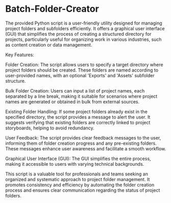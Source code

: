 # Batch-Folder-Creator
The provided Python script is a user-friendly utility designed for managing project folders and subfolders efficiently. It offers a graphical user interface (GUI) that simplifies the process of creating a structured directory for projects, particularly useful for organizing work in various industries, such as content creation or data management.

Key Features:

Folder Creation: The script allows users to specify a target directory where project folders should be created. These folders are named according to user-provided names, with an optional 'Exports' and 'Assets' subfolder structure.

Bulk Folder Creation: Users can input a list of project names, each separated by a line break, making it suitable for scenarios where project names are generated or obtained in bulk from external sources.

Existing Folder Handling: If some project folders already exist in the specified directory, the script provides a message to alert the user. It suggests verifying that existing folders are correctly linked to project storyboards, helping to avoid redundancy.

User Feedback: The script provides clear feedback messages to the user, informing them of folder creation progress and any pre-existing folders. These messages enhance user awareness and facilitate a smooth workflow.

Graphical User Interface (GUI): The GUI simplifies the entire process, making it accessible to users with varying technical backgrounds.

This script is a valuable tool for professionals and teams seeking an organized and systematic approach to project folder management. It promotes consistency and efficiency by automating the folder creation process and ensures clear communication regarding the status of project folders.
